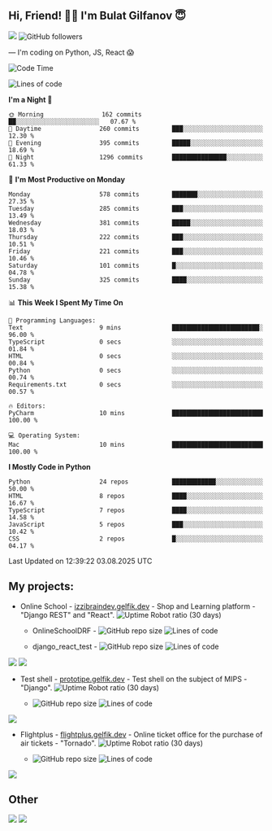 ## Hi, Friend! 👋🏻 I'm Bulat Gilfanov 😇
![](https://komarev.com/ghpvc/?username=gelfik)
![GitHub followers](https://img.shields.io/github/followers/gelfik?label=Follow%20%20me&style=social)

— I'm coding on Python, JS, React 😱

<!--START_SECTION:waka-->
![Code Time](http://img.shields.io/badge/Code%20Time-1%2C240%20hrs%2029%20mins-blue)

![Lines of code](https://img.shields.io/badge/From%20Hello%20World%20I%27ve%20Written-1.0%20million%20lines%20of%20code-blue)

**I'm a Night 🦉** 

```text
🌞 Morning                162 commits         ██░░░░░░░░░░░░░░░░░░░░░░░   07.67 % 
🌆 Daytime                260 commits         ███░░░░░░░░░░░░░░░░░░░░░░   12.30 % 
🌃 Evening                395 commits         █████░░░░░░░░░░░░░░░░░░░░   18.69 % 
🌙 Night                  1296 commits        ███████████████░░░░░░░░░░   61.33 % 
```
📅 **I'm Most Productive on Monday** 

```text
Monday                   578 commits         ███████░░░░░░░░░░░░░░░░░░   27.35 % 
Tuesday                  285 commits         ███░░░░░░░░░░░░░░░░░░░░░░   13.49 % 
Wednesday                381 commits         █████░░░░░░░░░░░░░░░░░░░░   18.03 % 
Thursday                 222 commits         ███░░░░░░░░░░░░░░░░░░░░░░   10.51 % 
Friday                   221 commits         ███░░░░░░░░░░░░░░░░░░░░░░   10.46 % 
Saturday                 101 commits         █░░░░░░░░░░░░░░░░░░░░░░░░   04.78 % 
Sunday                   325 commits         ████░░░░░░░░░░░░░░░░░░░░░   15.38 % 
```


📊 **This Week I Spent My Time On** 

```text
💬 Programming Languages: 
Text                     9 mins              ████████████████████████░   96.00 % 
TypeScript               0 secs              ░░░░░░░░░░░░░░░░░░░░░░░░░   01.84 % 
HTML                     0 secs              ░░░░░░░░░░░░░░░░░░░░░░░░░   00.84 % 
Python                   0 secs              ░░░░░░░░░░░░░░░░░░░░░░░░░   00.74 % 
Requirements.txt         0 secs              ░░░░░░░░░░░░░░░░░░░░░░░░░   00.57 % 

🔥 Editors: 
PyCharm                  10 mins             █████████████████████████   100.00 % 

💻 Operating System: 
Mac                      10 mins             █████████████████████████   100.00 % 
```

**I Mostly Code in Python** 

```text
Python                   24 repos            ████████████░░░░░░░░░░░░░   50.00 % 
HTML                     8 repos             ████░░░░░░░░░░░░░░░░░░░░░   16.67 % 
TypeScript               7 repos             ████░░░░░░░░░░░░░░░░░░░░░   14.58 % 
JavaScript               5 repos             ███░░░░░░░░░░░░░░░░░░░░░░   10.42 % 
CSS                      2 repos             █░░░░░░░░░░░░░░░░░░░░░░░░   04.17 % 
```




 Last Updated on 12:39:22 03.08.2025 UTC
<!--END_SECTION:waka-->

## My projects:
* Online School - [izzibraindev.gelfik.dev](https://izzibraindev.gelfik.dev) - Shop and Learning platform - "Django REST" and "React". ![Uptime Robot ratio (30 days)](https://img.shields.io/uptimerobot/ratio/m789362933-76bebfd87184c57fccb2f8a2?style=plastic)

  * OnlineSchoolDRF - ![GitHub repo size](https://img.shields.io/github/repo-size/gelfik/OnlineSchoolDRF?color=succes&style=plastic)
![Lines of code](https://img.shields.io/tokei/lines/github/gelfik/OnlineSchoolDRF?color=success&label=line%20code&style=plastic)

  * django_react_test - ![GitHub repo size](https://img.shields.io/github/repo-size/gelfik/django_react_test?color=succes&style=plastic)
![Lines of code](https://img.shields.io/tokei/lines/github/gelfik/django_react_test?color=success&label=line%20code&style=plastic)

[![](https://github-readme-stats.vercel.app/api/pin/?username=gelfik&repo=OnlineSchoolDRF&theme=dark&hide_border=true&locale=RU)](https://github.com/gelfik/OnlineSchoolDRF)
[![](https://github-readme-stats.vercel.app/api/pin/?username=gelfik&repo=django_react_test&theme=dark&hide_border=true&locale=RU)](https://github.com/gelfik/django_react_test)

* Test shell - [prototipe.gelfik.dev](https://prototipe.gelfik.dev) - Test shell on the subject of MIPS - "Django". ![Uptime Robot ratio (30 days)](https://img.shields.io/uptimerobot/ratio/m789362955-a6306bfa213ad4615b219e32?style=plastic)

  * ![GitHub repo size](https://img.shields.io/github/repo-size/gelfik/prototipe-django?color=succes&style=plastic)
![Lines of code](https://img.shields.io/tokei/lines/github/gelfik/prototipe-django?color=success&label=line%20code&style=plastic)

[![](https://github-readme-stats.vercel.app/api/pin/?username=gelfik&repo=prototipe-django&theme=dark&hide_border=true)](https://github.com/gelfik/prototipe-django)

* Flightplus - [flightplus.gelfik.dev](https://flightplus.gelfik.dev) - Online ticket office for the purchase of air tickets - "Tornado". ![Uptime Robot ratio (30 days)](https://img.shields.io/uptimerobot/ratio/m789362969-1b1016050a1df7d8d7b11572?style=plastic)

  * ![GitHub repo size](https://img.shields.io/github/repo-size/gelfik/flightplus-tornado?color=succes&style=plastic)
![Lines of code](https://img.shields.io/tokei/lines/github/gelfik/flightplus-tornado?color=success&label=line%20code&style=plastic)

[![](https://github-readme-stats.vercel.app/api/pin/?username=gelfik&repo=flightplus-tornado&theme=dark&hide_border=true)](https://github.com/gelfik/flightplus-tornado)

## Other
![](https://github-readme-stats.vercel.app/api?username=gelfik&show_icons=true&theme=dark&count_private=true&hide_title=true&include_all_commits=true&hide_border=true)
![](https://github-readme-stats.vercel.app/api/top-langs/?username=gelfik&theme=dark&langs_count=10&layout=compact&hide_border=true)


<!--
**gelfik/gelfik** is a ✨ _special_ ✨ repository because its `README.md` (this file) appears on your GitHub profile.

Here are some ideas to get you started:

- 🔭 I’m currently working on ...
- 🌱 I’m currently learning ...
- 👯 I’m looking to collaborate on ...
- 🤔 I’m looking for help with ...
- 💬 Ask me about ...
- 📫 How to reach me: ...
- 😄 Pronouns: ...
- ⚡ Fun fact: ...
-->
